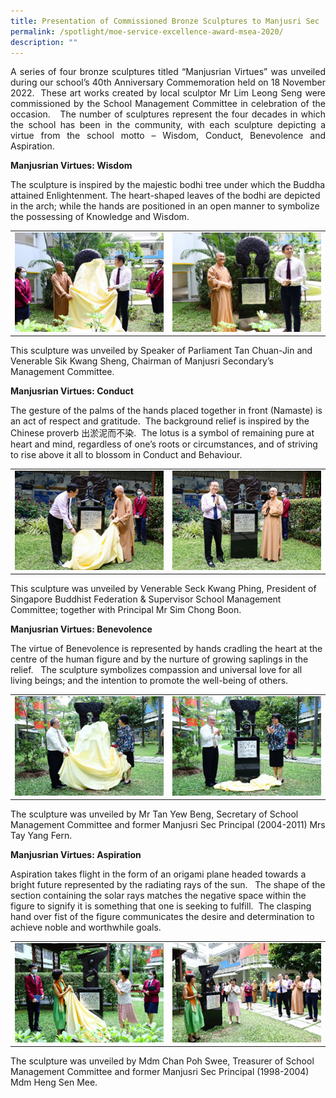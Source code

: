```yaml
---
title: Presentation of Commissioned Bronze Sculptures to Manjusri Sec
permalink: /spotlight/moe-service-excellence-award-msea-2020/
description: ""
---
```

<p style="text-align: justify;">A series of four bronze sculptures titled “Manjusrian Virtues” was unveiled during our school’s 40th Anniversary Commemoration held on 18 November 2022.&nbsp; These art works created by local sculptor Mr Lim Leong Seng were commissioned by the School Management Committee in celebration of the occasion.&nbsp;&nbsp; The number of sculptures represent the four decades in which the school has been in the community, with each sculpture depicting a virtue from the school motto – Wisdom, Conduct, Benevolence and Aspiration.
 
**Manjusrian Virtues: Wisdom**  
	
The sculpture is inspired by the majestic bodhi tree under which the Buddha attained Enlightenment. The heart-shaped leaves of the bodhi are depicted in the arch; while the hands are positioned in an open manner to symbolize the possessing of Knowledge and Wisdom.
	
	
|  |  |
| -------- | -------- | 
| ![](/images/Spotlight/Wisdom/wisdom1.png)   |    ![](/images/Spotlight/Wisdom/wisdom2.png)|

This sculpture was unveiled by Speaker of Parliament Tan Chuan-Jin and Venerable Sik Kwang Sheng, Chairman of Manjusri Secondary’s Management Committee.
  
**Manjusrian Virtues: Conduct**  
 
The gesture of the palms of the hands placed together in front (Namaste) is an act of respect and gratitude.&nbsp; The background relief is inspired by the Chinese proverb 出淤泥而不染.&nbsp; The lotus is a symbol of remaining pure at heart and mind, regardless of one’s roots or circumstances, and of striving to rise above it all to blossom in Conduct and Behaviour.
	

|  |  |
| -------- | -------- | 
| ![](/images/Spotlight/Wisdom/wisdom3.png)   |    ![](/images/Spotlight/Wisdom/wisdom4.png)|

This sculpture was unveiled by Venerable Seck Kwang Phing, President of Singapore Buddhist Federation &amp; Supervisor School Management Committee; together with Principal Mr Sim Chong Boon.

**Manjusrian Virtues: Benevolence**  
 
The virtue of Benevolence is represented by hands cradling the heart at the centre of the human figure and by the nurture of growing saplings in the relief.&nbsp;&nbsp; The sculpture symbolizes compassion and universal love for all living beings; and the intention to promote the well-being of others.

	
|  |  |
| -------- | -------- | 
| ![](/images/Spotlight/Wisdom/wisdom5.png)   |    ![](/images/Spotlight/Wisdom/wisdom6.png)|

The sculpture was unveiled by Mr Tan Yew Beng, Secretary of School Management Committee and former Manjusri Sec Principal (2004-2011) Mrs Tay Yang Fern.
  
**Manjusrian Virtues: Aspiration**  
 
Aspiration takes flight in the form of an origami plane headed towards a bright future represented by the radiating rays of the sun.&nbsp;&nbsp; The shape of the section containing the solar rays matches the negative space within the figure to signify it is something that one is seeking to fulfill.&nbsp; The clasping hand over fist of the figure communicates the desire and determination to achieve noble and worthwhile goals.

	
|  |  |
| -------- | -------- | 
| ![](/images/Spotlight/Wisdom/wisdom7.png)   |    ![](/images/Spotlight/Wisdom/wisdom8.png)|
	
The sculpture was unveiled by Mdm Chan Poh Swee, Treasurer of School Management Committee and former Manjusri Sec Principal (1998-2004) Mdm Heng Sen Mee.
</p>